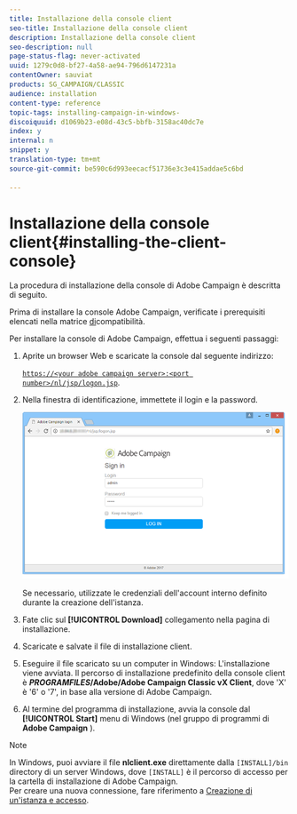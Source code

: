 ```yaml
---
title: Installazione della console client
seo-title: Installazione della console client
description: Installazione della console client
seo-description: null
page-status-flag: never-activated
uuid: 1279c0d8-bf27-4a58-ae94-796d6147231a
contentOwner: sauviat
products: SG_CAMPAIGN/CLASSIC
audience: installation
content-type: reference
topic-tags: installing-campaign-in-windows-
discoiquuid: d1069b23-e08d-43c5-bbfb-3158ac40dc7e
index: y
internal: n
snippet: y
translation-type: tm+mt
source-git-commit: be590c6d993eecacf51736e3c3e415addae5c6bd

---
```



# Installazione della console client{#installing-the-client-console}

La procedura di installazione della console di Adobe Campaign è descritta di seguito.

Prima di installare la console Adobe Campaign, verificate i prerequisiti elencati nella matrice [di](https://helpx.adobe.com/campaign/kb/compatibility-matrix.html)compatibilità.

Per installare la console di Adobe Campaign, effettua i seguenti passaggi:

1. Aprite un browser Web e scaricate la console dal seguente indirizzo:

   [`https://<your adobe campaign server>:<port number>/nl/jsp/logon.jsp`](https://machine/nl/jsp/logon.jsp).

1. Nella finestra di identificazione, immettete il login e la password.

   ![](assets/s_ncs_install_setup_download01.png)

   Se necessario, utilizzate le credenziali dell&#39;account interno definito durante la creazione dell&#39;istanza.

1. Fate clic sul **[!UICONTROL Download]** collegamento nella pagina di installazione.
1. Scaricate e salvate il file di installazione client.
1. Eseguire il file scaricato su un computer in Windows: L&#39;installazione viene avviata. Il percorso di installazione predefinito della console client è **$PROGRAMFILES$/Adobe/Adobe Campaign Classic vX Client**, dove &#39;X&#39; è &#39;6&#39; o &#39;7&#39;, in base alla versione di Adobe Campaign.
1. Al termine del programma di installazione, avvia la console dal **[!UICONTROL Start]** menu di Windows (nel gruppo di programmi di **Adobe Campaign** ).

>[!NOTE]
>
>In Windows, puoi avviare il file **nlclient.exe** direttamente dalla `[INSTALL]/bin` directory di un server Windows, dove `[INSTALL]` è il percorso di accesso per la cartella di installazione di Adobe Campaign.\
>Per creare una nuova connessione, fare riferimento a [Creazione di un&#39;istanza e accesso](../../installation/using/creating-an-instance-and-logging-on.md).

